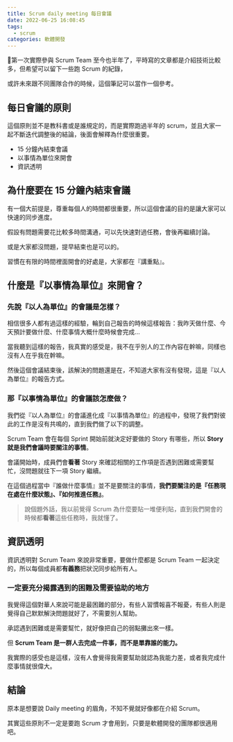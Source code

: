 ```yaml
---
title: Scrum daily meeting 每日會議
date: 2022-06-25 16:08:45
tags:
  - scrum
categories: 軟體開發
---
```


第一次實際參與 Scrum Team 至今也半年了，平時寫的文章都是介紹技術比較多，但希望可以留下一些跑 Scrum 的紀錄，

或許未來跟不同團隊合作的時候，這個筆記可以當作一個參考。

## 每日會議的原則

這個原則並不是教科書或是誰規定的，而是實際跑過半年的 scrum，並且大家一起不斷迭代調整後的結論，後面會解釋為什麼很重要。

- 15 分鐘內結束會議
- 以事情為單位來開會
- 資訊透明

<!-- more -->

## 為什麼要在 15 分鐘內結束會議

有一個大前提是，尊重每個人的時間都很重要，所以這個會議的目的是讓大家可以快速的同步進度。

假設有問題需要花比較多時間溝通，可以先快速對過任務，會後再繼續討論。

或是大家都沒問題，提早結束也是可以的。

習慣在有限的時間裡面開會的好處是，大家都在『講重點』。

## 什麼是『以事情為單位』來開會？

### 先說『以人為單位』的會議是怎樣？

相信很多人都有過這樣的經驗，輪到自己報告的時候這樣報告：我昨天做什麼、今天預計要做什麼、什麼事情大概什麼時候會完成...

當我聽到這樣的報告，我真實的感受是，我不在乎別人的工作內容在幹嘛，同樣也沒有人在乎我在幹嘛。

然後這個會議結束後，該解決的問題還是在，不知道大家有沒有發現，這是『以人為單位』的報告方式。

### 那『以事情為單位』的會議該怎麼做？

我們從『以人為單位』的會議進化成『以事情為單位』的過程中，發現了我們對彼此的工作是沒有共鳴的，直到我們做了以下的調整。

Scrum Team 會在每個 Sprint 開始前就決定好要做的 Story 有哪些，所以 **Story 就是我們會議時要關注的事情**。

會議開始時，成員們會**看著** Story 來確認相關的工作項是否遇到困難或需要幫忙，沒問題就往下一項 Story 繼續。

在這個過程當中『誰做什麼事情』並不是要關注的事情，**我們要關注的是『任務現在處在什麼狀態』、『如何推進任務』**。

> 說個題外話，我以前覺得 Scrum 為什麼要貼一堆便利貼，直到我們開會的時候都**看著**這些任務時，我就懂了。

## 資訊透明

資訊透明對 Scrum Team 來說非常重要，要做什麼都是 Scrum Team 一起決定的，所以每個成員都**有義務**把狀況同步給所有人。

### 一定要充分揭露遇到的困難及需要協助的地方

我覺得這個對華人來說可能是最困難的部分，有些人習慣報喜不報憂，有些人則是覺得自己默默解決問題就好了，不需要別人幫助。

承認遇到困難或是需要幫忙，就好像把自己的弱點攤出來一樣。

但 **Scrum Team 是一群人去完成一件事，而不是單靠誰的能力。**

我實際的感受也是這樣，沒有人會覺得我需要幫助就認為我能力差，或者我完成什麼事情就很偉大。

## 結論

原本是想要說 Daily meeting 的眉角，不知不覺就好像都在介紹 Scrum。

其實這些原則不一定是要跑 Scrum 才會用到，只要是軟體開發的團隊都很適用吧。

